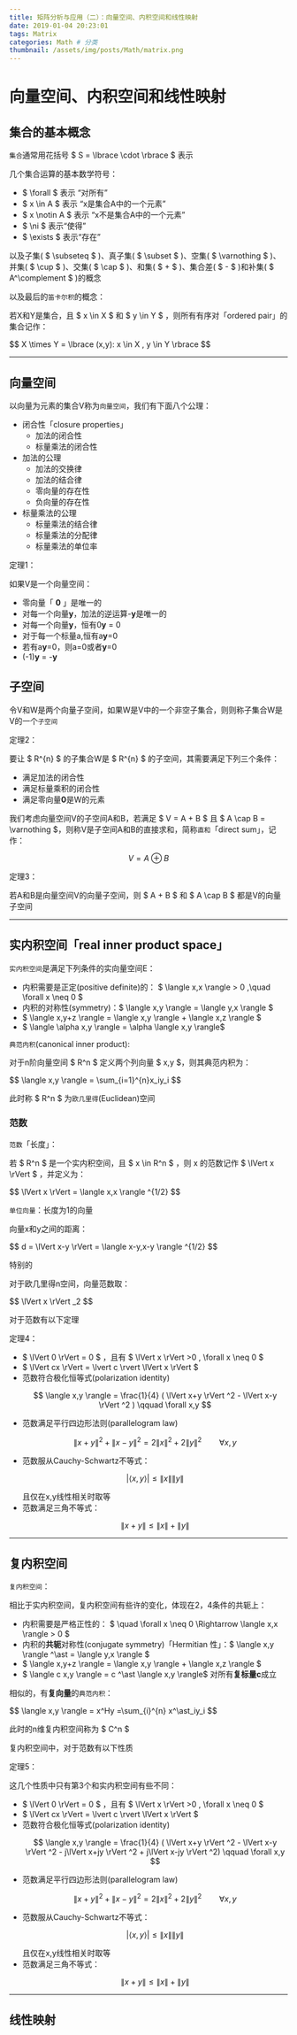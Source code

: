 ```yaml
---
title: 矩阵分析与应用（二）：向量空间、内积空间和线性映射
date: 2019-01-04 20:23:01
tags: Matrix
categories: Math # 分类
thumbnail: /assets/img/posts/Math/matrix.png
---
```



# 向量空间、内积空间和线性映射

## 集合的基本概念

`集合`通常用花括号 $ S = \lbrace \cdot \rbrace $ 表示

几个集合运算的基本数学符号：

- $ \forall $ 表示 “对所有”
- $ x \in A $ 表示 “x是集合A中的一个元素”
- $ x \notin A $ 表示 “x不是集合A中的一个元素”
- $ \ni $ 表示“使得”
- $ \exists $ 表示“存在”

以及子集( $ \subseteq $ )、真子集( $ \subset $ )、空集( $ \varnothing $ )、并集( $ \cup $ )、交集( $ \cap $ )、和集( $ + $ )、集合差( $ - $ )和补集( $ A^\complement $ )的概念

以及最后的`笛卡尔积`的概念：

若X和Y是集合，且 $ x \in X $ 和 $ y \in Y $ ，则所有有序对「ordered pair」的集合记作：

<p>$$ X \times Y = \lbrace (x,y): x \in X , y \in Y \rbrace $$</p>

****
## 向量空间

以向量为元素的集合V称为`向量空间`，我们有下面八个公理：

- 闭合性「closure properties」
  - 加法的闭合性
  - 标量乘法的闭合性
- 加法的公理
  - 加法的交换律
  - 加法的结合律
  - 零向量的存在性
  - 负向量的存在性
- 标量乘法的公理
  - 标量乘法的结合律
  - 标量乘法的分配律
  - 标量乘法的单位率

<label class="label-theorem">定理1：</label>

如果V是一个向量空间：

- 零向量「 **0** 」是唯一的
- 对每一个向量**y**，加法的逆运算-**y**是唯一的
- 对每一个向量**y**，恒有0**y** = 0
- 对于每一个标量a,恒有a**y**=0
- 若有a**y**=0，则a=0或者**y**=0
- (-1)**y** = -**y** 

## 子空间

令V和W是两个向量子空间，如果W是V中的一个非空子集合，则则称子集合W是V的一个`子空间`

<label class="label-theorem">定理2：</label>

要让 $ R^{n} $ 的子集合W是 $ R^{n} $ 的子空间，其需要满足下列三个条件：

- 满足加法的闭合性
- 满足标量乘积的闭合性
- 满足零向量**0**是W的元素

我们考虑向量空间V的子空间A和B，若满足 $ V = A + B $ 且 $ A \cap B = \varnothing $，则称V是子空间A和B的直接求和，简称`直和`「direct sum」，记作：<p> $$ V = A \oplus B $$ </p>

<label class="label-theorem">定理3：</label>

若A和B是向量空间V的向量子空间，则 $ A + B $ 和 $ A \cap B $ 都是V的向量子空间


****

## 实内积空间「real inner product space」

`实内积空间`是满足下列条件的实向量空间E：

- 内积需要是正定(positive definite)的： $ \langle x,x \rangle > 0 ,\quad \forall x \neq 0 $
- 内积的对称性(symmetry)：$ \langle x,y \rangle = \langle y,x \rangle $
- $ \langle x,y+z \rangle = \langle x,y \rangle + \langle x,z \rangle $
- $  \langle \alpha x,y \rangle = \alpha \langle x,y \rangle$

`典范内积`(canonical inner product):

对于n阶向量空间 $ R^n $ 定义两个列向量 $ x,y $，则其典范内积为：

<p>$$ \langle x,y \rangle = \sum_{i=1}^{n}x_iy_i $$</p>

此时称 $ R^n $ 为`欧几里得`(Euclidean)空间

### 范数

`范数`「长度」：

若 $ R^n $ 是一个实内积空间，且 $ x \in R^n $ ，则 x 的范数记作 $ \lVert x \rVert $ ，并定义为：
<p>$$ \lVert x \rVert = \langle x,x \rangle ^{1/2} $$</p>

`单位向量`：长度为1的向量

向量x和y之间的距离：

<p>$$ d = \lVert x-y \rVert = \langle x-y,x-y \rangle ^{1/2} $$</p>

<label class="label-warning">特别的</label>

对于欧几里得n空间，向量范数取：

<p> $$ \lVert x \rVert _2 $$ </p>

对于范数有以下定理

<label class="label-theorem">定理4：</label>

- $ \lVert 0 \rVert = 0 $ ，且有 $ \lVert x \rVert >0 , \forall x \neq 0 $
- $ \lVert cx \rVert = \lvert c \rvert \lVert x \rVert $
- 范数符合极化恒等式(polarization identity) <p>$$ \langle x,y \rangle = \frac{1}{4} ( \lVert x+y \rVert ^2 - \lVert x-y \rVert ^2 ) \qquad \forall x,y $$</p>
- 范数满足平行四边形法则(parallelogram law) <p>$$ \lVert x+y \rVert ^2 + \lVert x-y \rVert ^2  = 2 \lVert x \rVert ^2 + 2 \lVert y \rVert ^2 \qquad \forall x,y $$</p>
- 范数服从Cauchy-Schwartz不等式：<p> $$ \lvert \langle x,y \rangle \rvert \leq \lVert x \rVert \lVert y \rVert $$ </p> 且仅在x,y线性相关时取等
- 范数满足三角不等式：<p> $$  \lVert x+y \rVert \leq \lVert x \rVert + \lVert y \rVert $$ </p>

****
## 复内积空间

`复内积空间`：

相比于实内积空间，复内积空间有些许的变化，体现在2，4条件的共轭上：

- 内积需要是严格正性的： $ \quad \forall x \neq 0  \Rightarrow \langle x,x \rangle > 0 $
- 内积的**共轭**对称性(conjugate symmetry)「Hermitian 性」：$ \langle x,y \rangle ^\ast = \langle y,x \rangle $
- $ \langle x,y+z \rangle = \langle x,y \rangle + \langle x,z \rangle $
- $  \langle c x,y \rangle = c ^\ast \langle x,y \rangle$ 对所有**复标量c**成立

相似的，有**复向量**的`典范内积`：

<p>$$ \langle x,y \rangle = x^Hy =\sum_{i}^{n} x^\ast_iy_i $$</p>

此时的n维复内积空间称为 $ C^n $ 


复内积空间中，对于范数有以下性质

<label class="label-theorem">定理5：</label>

这几个性质中只有第3个和实内积空间有些不同：

- $ \lVert 0 \rVert = 0 $ ，且有 $ \lVert x \rVert >0 , \forall x \neq 0 $
- $ \lVert cx \rVert = \lvert c \rvert \lVert x \rVert $
- 范数符合极化恒等式(polarization identity) <p>$$ \langle x,y \rangle = \frac{1}{4} ( \lVert x+y \rVert ^2 - \lVert x-y \rVert ^2 - j\lVert x+jy \rVert ^2 + j\lVert x-jy \rVert ^2) \qquad \forall x,y $$</p>
- 范数满足平行四边形法则(parallelogram law) <p>$$ \lVert x+y \rVert ^2 + \lVert x-y \rVert ^2  = 2 \lVert x \rVert ^2 + 2 \lVert y \rVert ^2 \qquad \forall x,y $$</p>
- 范数服从Cauchy-Schwartz不等式：<p> $$ \lvert \langle x,y \rangle \rvert \leq \lVert x \rVert \lVert y \rVert $$ </p> 且仅在x,y线性相关时取等
- 范数满足三角不等式：<p> $$  \lVert x+y \rVert \leq \lVert x \rVert + \lVert y \rVert $$ </p>

****
## 线性映射







